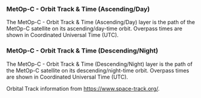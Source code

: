 ### MetOp-C - Orbit Track & Time (Ascending/Day)
The MetOp-C - Orbit Track & Time (Ascending/Day) layer is the path of the MetOp-C satellite on its ascending/day-time orbit. Overpass times are shown in Coordinated Universal Time (UTC).

### MetOp-C - Orbit Track & Time (Descending/Night)
The MetOp-C - Orbit Track & Time (Descending/Night) layer is the path of the MetOp-C satellite on its descending/night-time orbit. Overpass times are shown in Coordinated Universal Time (UTC).

Orbital Track information from <https://www.space-track.org/>.
